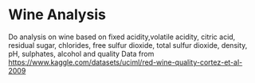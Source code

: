 # Wine Analysis

Do analysis on wine based on fixed acidity,volatile acidity,	citric acid,	residual sugar,	chlorides,	free sulfur dioxide,	total sulfur dioxide,	density,	pH,	sulphates,	alcohol and	quality
Data from https://www.kaggle.com/datasets/uciml/red-wine-quality-cortez-et-al-2009
